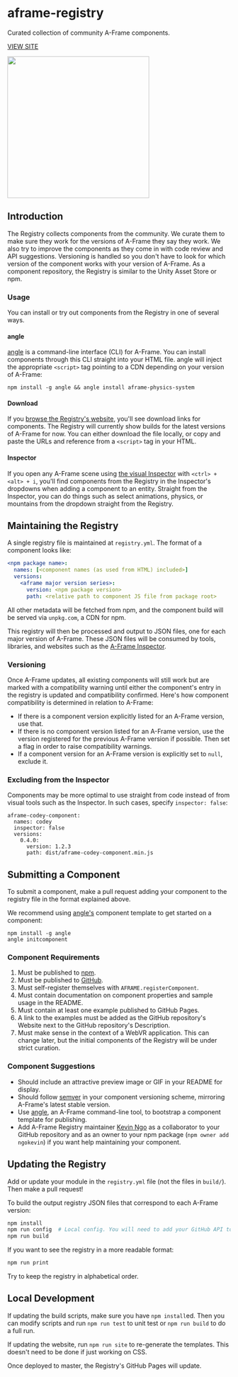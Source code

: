 # aframe-registry

[angle]: https://npmjs.com/package/angle

Curated collection of community A-Frame components.

[VIEW SITE](https://aframe.io/registry/)

<img src="https://cdn.jsdelivr.net/gh/aframevr/aframe-registry/scripts/placeholder.svg" height="320">

## Introduction

The Registry collects components from the community. We curate them to make
sure they work for the versions of A-Frame they say they work. We also try to
improve the components as they come in with code review and API suggestions.
Versioning is handled so you don't have to look for which version of the
component works with your version of A-Frame. As a component repository,
the Registry is similar to the Unity Asset Store or npm.

### Usage

You can install or try out components from the Registry in one of several ways.

#### angle

[angle](https://npmjs.com/package/angle) is a command-line interface (CLI)
for A-Frame. You can install components through this CLI straight into your
HTML file. angle will inject the appropriate `<script>` tag pointing to a CDN
depending on your version of A-Frame:

```
npm install -g angle && angle install aframe-physics-system
```

#### Download

If you [browse the Registry's website](https://aframe.io/registry/), you'll see
download links for components. The Registry will currently show builds for the
latest versions of A-Frame for now. You can either download the file locally,
or copy and paste the URLs and reference from a `<script>` tag in your HTML.

#### Inspector

If you open any A-Frame scene using [the visual
Inspector](https://github.com/aframevr/aframe-inspector) with `<ctrl> + <alt> +
i`, you'll find components from the Registry in the Inspector's dropdowns when
adding a component to an entity. Straight from the Inspector, you can do things
such as select animations, physics, or mountains from the dropdown straight
from the Registry.

## Maintaining the Registry

A single registry file is maintained at `registry.yml`. The format of a
component looks like:

```yml
<npm package name>:
  names: [<component names (as used from HTML) included>]
  versions:
    <aframe major version series>:
      version: <npm package version>
      path: <relative path to component JS file from package root>
```

All other metadata will be fetched from npm, and the component build will be
served via `unpkg.com`, a CDN for npm.

This registry will then be processed and output to JSON files, one for each
major version of A-Frame. These JSON files will be consumed by tools,
libraries, and websites such as the [A-Frame
Inspector](https://github.com/aframevr/aframe-inspector).

### Versioning

Once A-Frame updates, all existing components will still work but are marked
with a compatibility warning until either the component's entry in the registry
is updated and compatibility confirmed. Here's how component compatibility is
determined in relation to A-Frame:

- If there is a component version explicitly listed for an A-Frame version, use that.
- If there is no component version listed for an A-Frame version, use the
  version registered for the previous A-Frame version if possible. Then set a
  flag in order to raise compatibility warnings.
- If a component version for an A-Frame version is explicitly set to `null`,
  exclude it.

### Excluding from the Inspector

Components may be more optimal to use straight from code instead of from visual
tools such as the Inspector. In such cases, specify `inspector: false`:

```
aframe-codey-component:
  names: codey
  inspector: false
  versions:
    0.4.0:
      version: 1.2.3
      path: dist/aframe-codey-component.min.js
```

## Submitting a Component

To submit a component, make a pull request adding your component to the
registry file in the format explained above.

We recommend using [angle's][angle] component template to get started on a component:

```
npm install -g angle
angle initcomponent
```

### Component Requirements

1. Must be published to [npm](https://npmjs.com).
2. Must be published to [GitHub](https://github.com).
3. Must self-register themselves with `AFRAME.registerComponent`.
4. Must contain documentation on component properties and sample usage in the README.
5. Must contain at least one example published to GitHub Pages.
6. A link to the examples must be added as the GitHub repository's Website next
   to the GitHub repository's Description.
7. Must make sense in the context of a WebVR application. This can change
   later, but the initial components of the Registry will be under strict
   curation.

### Component Suggestions

- Should include an attractive preview image or GIF in your README for display.
- Should follow [semver](http://semver.org/) in your component versioning scheme, mirroring A-Frame's latest stable version.
- Use [angle](https://www.npmjs.com/package/angle), an A-Frame command-line tool, to bootstrap a component template for publishing.
- Add A-Frame Registry maintainer [Kevin Ngo](https://github.com/ngokevin/) as
  a collaborator to your GitHub repository and as an owner to your npm package
  (`npm owner add ngokevin`) if you want help maintaining your component.

## Updating the Registry

Add or update your module in the `registry.yml` file (not the files in
`build/`). Then make a pull request!

To build the output registry JSON files that correspond to each A-Frame version:

```bash
npm install
npm run config  # Local config. You will need to add your GitHub API token.
npm run build
```

If you want to see the registry in a more readable format:

```bash
npm run print
```

Try to keep the registry in alphabetical order.

## Local Development

If updating the build scripts, make sure you have `npm install`ed. Then you can
modify scripts and run `npm run test` to unit test or `npm run build` to do a
full run.

If updating the website, run `npm run site` to re-generate the templates. This
doesn't need to be done if just working on CSS.

Once deployed to master, the Registry's GitHub Pages will update.

